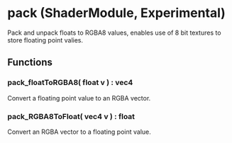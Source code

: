 # pack (ShaderModule, Experimental)

Pack and unpack floats to RGBA8 values, enables use of 8 bit textures to store floating point valies.


## Functions

### pack_floatToRGBA8( float v ) : vec4

Convert a floating point value to an RGBA vector.


### pack_RGBA8ToFloat( vec4 v ) : float

Convert an RGBA vector to a floating point value.
